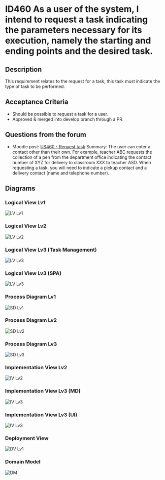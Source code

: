 # ID460 As a user of the system, I intend to request a task indicating the parameters necessary for its execution, namely the starting and ending points and the desired task.

## Description
This requirement relates to the request for a task, this task must indicate the type of task to be performed.

## Acceptance Criteria
* Should be possible to request a task for a user.
* Approved & merged into develop branch through a PR.

## Questions from the forum
* Moodle post: [US460 - Request task](https://moodle.isep.ipp.pt/mod/forum/discuss.php?d=26358)
Summary:
The user can enter a contact other than their own. For example, teacher ABC requests the collection of a pen from the department office indicating the contact number of XYZ for delivery to classroom XXX to teacher ASD.
When requesting a task, you will need to indicate a pickup contact and a delivery contact (name and telephone number).

## Diagrams

### Logical View Lv1
![LV Lv1](../../Sprint_C_diagrams/Logical_View_Lv1.svg)

### Logical View Lv2
![LV Lv2](../../Sprint_C_diagrams/Logical_View_Lv2.svg)

### Logical View Lv3 (Task Management)
![LV Lv3](../../Sprint_C_diagrams/LVL3_TaskManagement.svg)

### Logical View Lv3 (SPA)
![LV Lv3](../../Sprint_C_diagrams/SPA_LVL3.svg)

### Process Diagram Lv1
![SD Lv1](./SD%20Lv1.svg)

### Process Diagram Lv2
![SD Lv2](./SD%20Lv2.svg)

### Process Diagram Lv3
![SD Lv3](./SD%20Lv3.svg)

### Implementation View Lv2
![IV Lv2](../../Sprint_C_diagrams/Implementation_View_lv2.svg)

### Implementation View Lv3 (MD)
![IV Lv3](../../Sprint_C_diagrams/Implementation_MD_View_lv3.svg)

### Implementation View Lv3 (UI)
![IV Lv3](../../Sprint_C_diagrams/Implementation_UI_View_lv3.svg)

### Deployment View
![DV Lv1](../../Sprint_C_diagrams/Physical_View.svg)

### Domain Model
![DM](../../diagrams/DM.png)